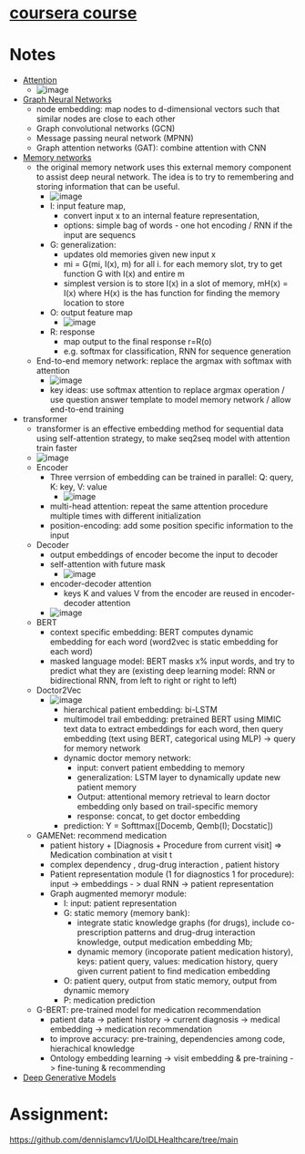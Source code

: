 # [coursera course](https://www.coursera.org/learn/advanced-deep-learning-methods-healthcare/supplement/nv3kH/about-this-course)

# Notes
* [Attention](https://d3c33hcgiwev3.cloudfront.net/Z3RtP0aCS0K0bT9GgstCNg_2add63ccd02d4fdcaf7c65b1c7526f9b_lec9-Attention.pdf?Expires=1724457600&Signature=FQj50kMWx6r93lh5vB9fNtFNDbcBQs-6PhZUdjn2q~OdBJRDHHMm2V1REURv1GiSK8swMSAceT-C5drDEYxWk6DtDFkOcnKVghj10zkjlvAgXut73aBwecH3h1TJUiqT3bGTd6asJ~WefaQQ1Bcs8UPFC2ou0zoALIyS2r4QKpo_&Key-Pair-Id=APKAJLTNE6QMUY6HBC5A)
    * ![image](https://github.com/user-attachments/assets/d4cdb50e-d8d5-4a17-a7e1-e21ef7bfa508)
* [Graph Neural Networks](https://d3c33hcgiwev3.cloudfront.net/ACENZeIfTVahDWXiH31W_g_3ab6e811d62c4790841800b82cc8c3ce_lec10_GNN.pdf?Expires=1724457600&Signature=kMR1FWHESLKpAfKh141pYR1HGDXHw3w4nG4FYEVeIMQ9~biwBgY9Mob0qcvfJ1IHy8utRB3jHHObTHjkrr1vlaWZuy-dcSYnfxQ1R00mZhWJ6vKg4kLVCMJsBhYvF6Dn7G9WB4LLVP8UTlw4zIUOARwyzYoAQaEsq148ne8vrp0_&Key-Pair-Id=APKAJLTNE6QMUY6HBC5A)
    * node embedding: map nodes to d-dimensional vectors such that similar nodes are close to each other
    * Graph convolutional networks (GCN)
    * Message passing neural network (MPNN)
    * Graph attention networks (GAT): combine attention with CNN
* [Memory networks](https://d3c33hcgiwev3.cloudfront.net/g9POF4pUR4uTzheKVEeLMw_8b70f6ca6d4944abad7858e59ccc6be5_lec11-memory-network.pdf?Expires=1724457600&Signature=I0L50yZCXeWJRumYCbddiTS4FXiS9ExOA56ewwuioRZ2-fwlfIqFvcKefH9xGYmWCOIDW3Vic5DSEPCK4anGxgcnzFXrbgHH~rQimxbJ8wLxBuezT6UjBdZzrKAGFsa2p8cCKvP5YRLRETO5b4RRyLxlNp19Qqc5-KfINp7KVs4_&Key-Pair-Id=APKAJLTNE6QMUY6HBC5A)
   *  the original memory network uses this external memory component to assist deep neural network. The idea is to try to remembering and storing information that can be useful.
      *  ![image](https://github.com/user-attachments/assets/0c919a44-679f-4700-93e7-b192e70e1ded)
      *  I: input feature map,
         *  convert input x to an internal feature representation,
         *  options: simple bag of words - one hot encoding / RNN if the input are sequencs
      *  G: generalization:
         * updates old memories given new input x
         * mi = G(mi, I(x), m) for all i. for each memory slot, try to get function G with I(x) and entire m
         * simplest version is to store I(x) in a slot of memory, mH(x) = I(x) where H(x) is the has function for finding the memory location to store 
      *  O: output feature map
         * ![image](https://github.com/user-attachments/assets/08a0e549-64be-4db6-ba07-189561f11f7c)
      *  R: response
         * map output to the final  response r=R(o)
         * e.g. softmax for classification, RNN for sequence generation
   * End-to-end memory network: replace the argmax with softmax with attention
      * ![image](https://github.com/user-attachments/assets/0876df10-d13d-45e9-83e7-4366c9d73482)
      * key ideas: use softmax attention to replace argmax operation / use question answer template to model memory network / allow end-to-end training
* transformer
   * transformer is an effective embedding method for sequential data using self-attention strategy, to make seq2seq model with attention train faster 
   * ![image](https://github.com/user-attachments/assets/0ef626aa-de71-48d8-87e8-aa37a4d42460)
   * Encoder
      * Three verrsion of embedding can be trained in parallel: Q: query, K: key, V: value  
         * ![image](https://github.com/user-attachments/assets/6afd8880-f988-40f4-b586-17f3988d6bc3)
      * multi-head attention: repeat the same attention procedure multiple times with different initialization
      * position-encoding: add some position specific information to the input
   * Decoder
      * output embeddings of encoder become the input to decoder
      * self-attention with future mask
         * ![image](https://github.com/user-attachments/assets/69741ba7-08ea-45fc-b3c2-c20a3e661203)
      * encoder-decoder attention
         *  keys K and values V from the encoder are reused in encoder-decoder attention
      * ![image](https://github.com/user-attachments/assets/e3621b3b-5c80-4b3e-9120-1f548957dbd5)
   * BERT
      * context specific embedding: BERT computes dynamic embedding for each word (word2vec is static embedding for each word)
      * masked language model: BERT masks x% input words, and try to predict what they are (existing deep learning model: RNN or bidirectional RNN, from left to right or right to left) 
    * Doctor2Vec
       * ![image](https://github.com/user-attachments/assets/3878f42f-bc26-418e-8a96-f168921065a2)
          * hierarchical patient embedding: bi-LSTM
          * multimodel trail embedding: pretrained BERT using MIMIC text data to extract embeddings for each word, then query embedding (text using BERT, categorical using MLP) -> query for memory network
          * dynamic doctor memory network:
             * input: convert patient embedding to memory
             * generalization: LSTM layer to dynamically update new patient memory
             * Output: attentional memory retrieval to learn doctor embedding only based on trail-specific memory
             * response: concat, to get doctor embedding
          *  prediction: Y = Softtmax([Docemb, Qemb(I); Docstatic])
     * GAMENet: recommend medication
        *  patient history + [Diagnosis + Procedure from current visit] => Medication combination at visit t
        *  complex dependency , drug-drug interaction , patient history
        *  Patient representation module (1 for diagnostics 1 for procedure): input -> embeddings - > dual RNN -> patient representation
        *  Graph augmented memoryr module:
           * I: input: patient representation
           * G: static memory (memory bank):
                * integrate static knowledge graphs (for drugs), include co-prescription patterns and drug-drug interaction knowledge, output medication embedding Mb;
                * dynamic memory (incoporate patient medication history), keys: patient query, values: medication history, query given current patient to find medication embedding
           * O: patient query, output from static memory, output from dynamic memory
           * P: medication prediction 
     * G-BERT: pre-trained model for medication recommendation
        *  patient data -> patient history -> current diagnosis -> medical embedding -> medication recommendation
        *  to improve accuracy: pre-training, dependencies among code, hierachical knowledge
        *  Ontology embedding learning -> visit embedding & pre-training -> fine-tuning & recommending 
* [Deep Generative Models](https://d3c33hcgiwev3.cloudfront.net/aD-03HDNSfm_tNxwzYn5Jg_3889af6b109d41b680d9c610cfa7f7d2_lec12-generative-models.pdf?Expires=1724457600&Signature=ZYQ95JoJ1qaT~biwJgAcvFafgyfYnbaN-LMiDCN7MvupLzwjW1Qs-gf-EZnvVfJX6WepSKQ-8YiNY5rJyTR2bUMIFQ8l2sm2FxXp63bu4B2SWPC892nnOuq7dZv97gfZknQplcWzbLzxMphWffFvZqMpC2AZJgpdpgFYoIB3ZoI_&Key-Pair-Id=APKAJLTNE6QMUY6HBC5A)

# Assignment: 
https://github.com/dennislamcv1/UoIDLHealthcare/tree/main 
